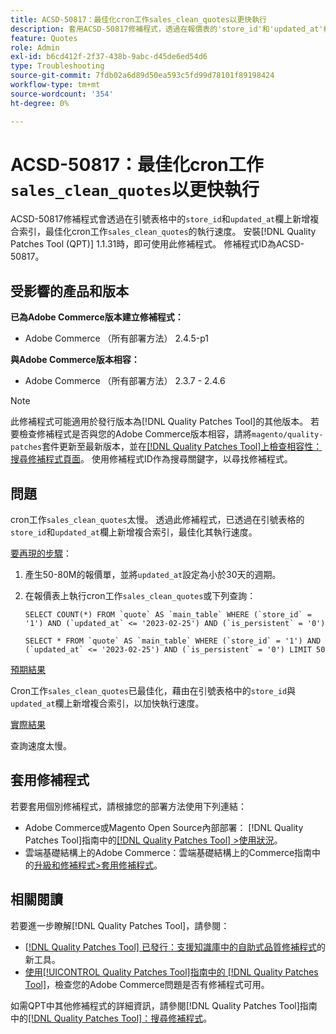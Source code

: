 ```yaml
---
title: ACSD-50817：最佳化cron工作sales_clean_quotes以更快執行
description: 套用ACSD-50817修補程式，透過在報價表的'store_id'和'updated_at'欄上新增複合索引，最佳化cron工作'sales_clean_quotes'以更快地執行。
feature: Quotes
role: Admin
exl-id: b6cd412f-2f37-438b-9abc-d45de6ed54d6
type: Troubleshooting
source-git-commit: 7fdb02a6d89d50ea593c5fd99d78101f89198424
workflow-type: tm+mt
source-wordcount: '354'
ht-degree: 0%

---
```


# ACSD-50817：最佳化cron工作`sales_clean_quotes`以更快執行

ACSD-50817修補程式會透過在引號表格中的`store_id`和`updated_at`欄上新增複合索引，最佳化cron工作`sales_clean_quotes`的執行速度。 安裝[!DNL Quality Patches Tool (QPT)] 1.1.31時，即可使用此修補程式。 修補程式ID為ACSD-50817。

## 受影響的產品和版本

**已為Adobe Commerce版本建立修補程式：**

* Adobe Commerce （所有部署方法） 2.4.5-p1

**與Adobe Commerce版本相容：**

* Adobe Commerce （所有部署方法） 2.3.7 - 2.4.6

>[!NOTE]
>
>此修補程式可能適用於發行版本為[!DNL Quality Patches Tool]的其他版本。 若要檢查修補程式是否與您的Adobe Commerce版本相容，請將`magento/quality-patches`套件更新至最新版本，並在[[!DNL Quality Patches Tool]上檢查相容性：搜尋修補程式頁面](https://experienceleague.adobe.com/tools/commerce-quality-patches/index.html?lang=zh-Hant)。 使用修補程式ID作為搜尋關鍵字，以尋找修補程式。

## 問題

cron工作`sales_clean_quotes`太慢。 透過此修補程式，已透過在引號表格的`store_id`和`updated_at`欄上新增複合索引，最佳化其執行速度。

<u>要再現的步驟</u>：

1. 產生50-80M的報價單，並將`updated_at`設定為小於30天的週期。
1. 在報價表上執行cron工作`sales_clean_quotes`或下列查詢：

   ```cron
   SELECT COUNT(*) FROM `quote` AS `main_table` WHERE (`store_id` = '1') AND (`updated_at` <= '2023-02-25') AND (`is_persistent` = '0')
   
   SELECT * FROM `quote` AS `main_table` WHERE (`store_id` = '1') AND (`updated_at` <= '2023-02-25') AND (`is_persistent` = '0') LIMIT 50
   ```

<u>預期結果</u>

Cron工作`sales_clean_quotes`已最佳化，藉由在引號表格中的`store_id`與`updated_at`欄上新增複合索引，以加快執行速度。

<u>實際結果</u>

查詢速度太慢。

## 套用修補程式

若要套用個別修補程式，請根據您的部署方法使用下列連結：

* Adobe Commerce或Magento Open Source內部部署： [!DNL Quality Patches Tool]指南中的[[!DNL Quality Patches Tool] >使用狀況](/help/tools/quality-patches-tool/usage.md)。
* 雲端基礎結構上的Adobe Commerce：雲端基礎結構上的Commerce指南中的[升級和修補程式>套用修補程式](https://experienceleague.adobe.com/docs/commerce-cloud-service/user-guide/develop/upgrade/apply-patches.html?lang=zh-Hant)。

## 相關閱讀

若要進一步瞭解[!DNL Quality Patches Tool]，請參閱：

* [[!DNL Quality Patches Tool] 已發行：支援知識庫中的自助式品質修補程式](https://experienceleague.adobe.com/zh-hant/docs/commerce-operations/tools/quality-patches-tool/quality-patches-tool-to-self-serve-quality-patches)的新工具。
* [使用[!UICONTROL Quality Patches Tool]指南中的 [!DNL Quality Patches Tool]](/help/tools/quality-patches-tool/patches-available-in-qpt/check-patch-for-magento-issue-with-magento-quality-patches.md)，檢查您的Adobe Commerce問題是否有修補程式可用。


如需QPT中其他修補程式的詳細資訊，請參閱[!DNL Quality Patches Tool]指南中的[[!DNL Quality Patches Tool]：搜尋修補程式](https://experienceleague.adobe.com/tools/commerce-quality-patches/index.html?lang=zh-Hant)。
